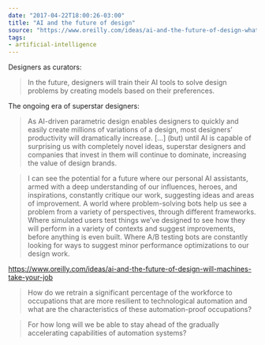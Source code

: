```yaml
---
date: "2017-04-22T18:00:26-03:00"
title: "AI and the future of design"
source: "https://www.oreilly.com/ideas/ai-and-the-future-of-design-what-will-the-designer-of-2025-look-like"
tags:
- artificial-intelligence
---
```


Designers as curators:

> In the future, designers will train their AI tools to solve design problems by creating models based on their preferences.

The ongoing era of superstar designers:

> As AI-driven parametric design enables designers to quickly and easily create millions of variations of a design, most designers’ productivity will dramatically increase. [...] (but) until AI is capable of surprising us with completely novel ideas, superstar designers and companies that invest in them will continue to dominate, increasing the value of design brands.

> I can see the potential for a future where our personal AI assistants, armed with a deep understanding of our influences, heroes, and inspirations, constantly critique our work, suggesting ideas and areas of improvement. A world where problem-solving bots help us see a problem from a variety of perspectives, through different frameworks. Where simulated users test things we’ve designed to see how they will perform in a variety of contexts and suggest improvements, before anything is even built. Where A/B testing bots are constantly looking for ways to suggest minor performance optimizations to our design work.

https://www.oreilly.com/ideas/ai-and-the-future-of-design-will-machines-take-your-job

> How do we retrain a significant percentage of the workforce to occupations that are more resilient to technological automation and what are the characteristics of these automation-proof occupations?

> For how long will we be able to stay ahead of the gradually accelerating capabilities of automation systems?
